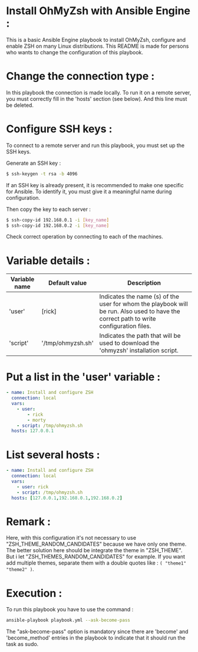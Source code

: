 # Install OhMyZsh with Ansible Engine :

This is a basic Ansible Engine playbook to install OhMyZsh, configure and enable ZSH on many Linux distributions. This README is made for persons who wants to change the configuration of this playbook.


# Change the connection type :

In this playbook the connection is made locally. To run it on a remote server, you must correctly fill in the 'hosts' section (see below). And this line must be deleted.


# Configure SSH keys :

To connect to a remote server and run this playbook, you must set up the SSH keys.

Generate an SSH key :
```bash
$ ssh-keygen -t rsa -b 4096
```
If an SSH key is already present, it is recommended to make one specific for Ansible. To identify it, you must give it a meaningful name during configuration.


Then copy the key to each server : 
```bash
$ ssh-copy-id 192.168.0.1 -i [key_name]
$ ssh-copy-id 192.168.0.2 -i [key_name]
```

Check correct operation by connecting to each of the machines.


# Variable details :

| Variable name  | Default value | Description |
|----------------|---------------|-------------|
|     'user'     |     [rick]     |Indicates the name (s) of the user for whom the playbook will be run. Also used to have the correct path to write configuration files.|
|    'script'    |'/tmp/ohmyzsh.sh'|Indicates the path that will be used to download the 'ohmyzsh' installation script.|


# Put a list in the 'user' variable :
```yaml
- name: Install and configure ZSH
  connection: local
  vars:
    - user:
        - rick
        - morty
    - script: /tmp/ohmyzsh.sh
  hosts: 127.0.0.1
```

# List several hosts :
```yaml
- name: Install and configure ZSH
  connection: local
  vars:
    - user: rick
    - script: /tmp/ohmyzsh.sh
  hosts: [127.0.0.1,192.168.0.1,192.168.0.2]
```

# Remark :

Here, with this configuration it's not necessary to use "ZSH_THEME_RANDOM_CANDIDATES" because we have only one theme. The better solution here should be integrate the theme in "ZSH_THEME". But i let "ZSH_THEMES_RANDOM_CANDIDATES" for example. If you want add multiple themes, separate them with a double quotes like : `( "theme1" "theme2" )`.

# Execution :

To run this playbook you have to use the command :
```bash
ansible-playbook playbook.yml --ask-become-pass
```	
The "ask-become-pass" option is mandatory since there are 'become' and 'become_method' entries in the playbook to indicate that it should run the task as sudo.
